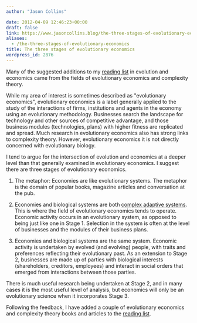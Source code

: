 ```yaml
---
author: "Jason Collins"

date: 2012-04-09 12:46:23+00:00
draft: false
link: https://www.jasoncollins.blog/the-three-stages-of-evolutionary-economics/
aliases:
  - /the-three-stages-of-evolutionary-economics
title: The three stages of evolutionary economics
wordpress_id: 2876
---
```


Many of the suggested additions to my [reading list](https://www.jasoncollins.blog/economics-and-evolutionary-biology-reading-list/) in evolution and economics came from the fields of evolutionary economics and complexity theory.

While my area of interest is sometimes described as "evolutionary economics", evolutionary economics is a label generally applied to the study of the interactions of firms, institutions and agents in the economy using an evolutionary methodology. Businesses search the landscape for technology and other sources of competitive advantage, and those business modules (technologies, plans) with higher fitness are replicated and spread. Much research in evolutionary economics also has strong links to complexity theory. However, evolutionary economics it is not directly concerned with evolutionary biology.

I tend to argue for the intersection of evolution and economics at a deeper level than that generally examined in evolutionary economics. I suggest there are three stages of evolutionary economics.

1. The metaphor: Economies are like evolutionary systems. The metaphor is the domain of popular books, magazine articles and conversation at the pub.

2. Economies and biological systems are both [complex adaptive systems](http://en.wikipedia.org/wiki/Complex_adaptive_system). This is where the field of evolutionary economics tends to operate. Economic activity occurs in an evolutionary system, as opposed to being just like one in Stage 1. Selection in the system is often at the level of businesses and the modules of their business plans.

3. Economies and biological systems are the same system. Economic activity is undertaken by evolved (and evolving) people, with traits and preferences reflecting their evolutionary past. As an extension to Stage 2, businesses are made up of parties with biological interests (shareholders, creditors, employees) and interact in social orders that emerged from interactions between those parties.

There is much useful research being undertaken at Stage 2, and in many cases it is the most useful level of analysis, but economics will only be an evolutionary science when it incorporates Stage 3.

Following the feedback, I have added a couple of evolutionary economics and complexity theory books and articles to the [reading list](https://www.jasoncollins.blog/economics-and-evolutionary-biology-reading-list/).
